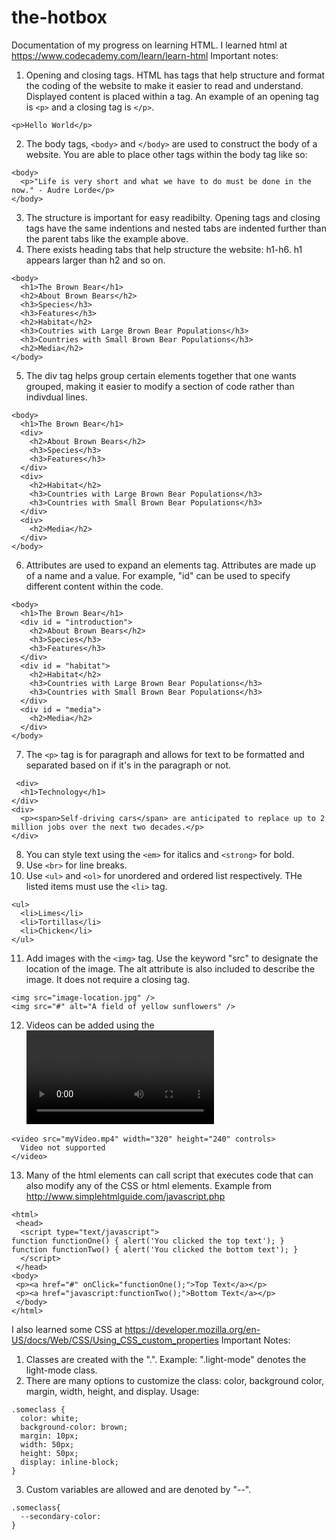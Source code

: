 # the-hotbox
Documentation of my progress on learning HTML.
I learned html at https://www.codecademy.com/learn/learn-html
Important notes:
1. Opening and closing tags. HTML has tags that help structure and format the coding of the website to make it easier to read and understand. Displayed content is placed within a tag. An example of an opening tag is `<p>` and a closing tag is `</p>`.
```
<p>Hello World</p>
```
2. The body tags, `<body>` and `</body>` are used to construct the body of a website. You are able to place other tags within the body tag like so:
```
<body>
  <p>"Life is very short and what we have to do must be done in the now." - Audre Lorde</p>
</body>
```
3. The structure is important for easy readibilty. Opening tags and closing tags have the same indentions and nested tabs are indented further than the parent tabs like the example above.
4. There exists heading tabs that help structure the website: h1-h6. h1 appears larger than h2 and so on.
```
<body>
  <h1>The Brown Bear</h1>
  <h2>About Brown Bears</h2>
  <h3>Species</h3>
  <h3>Features</h3>
  <h2>Habitat</h2>
  <h3>Coutries with Large Brown Bear Populations</h3>
  <h3>Countries with Small Brown Bear Populations</h3>
  <h2>Media</h2>
</body>
```
5. The div tag helps group certain elements together that one wants grouped, making it easier to modify a section of code rather than indivdual lines.
```
<body>
  <h1>The Brown Bear</h1>
  <div>
    <h2>About Brown Bears</h2>
    <h3>Species</h3>
    <h3>Features</h3>
  </div>
  <div>
    <h2>Habitat</h2>
    <h3>Countries with Large Brown Bear Populations</h3>
    <h3>Countries with Small Brown Bear Populations</h3>
  </div>
  <div>
    <h2>Media</h2>
  </div>
</body>
```
6. Attributes are used to expand an elements tag. Attributes are made up of a name and a value. For example, "id" can be used to specify different content within the code.
```
<body>
  <h1>The Brown Bear</h1>
  <div id = "introduction">
    <h2>About Brown Bears</h2>
    <h3>Species</h3>
    <h3>Features</h3>
  </div>
  <div id = "habitat">
    <h2>Habitat</h2>
    <h3>Countries with Large Brown Bear Populations</h3>
    <h3>Countries with Small Brown Bear Populations</h3>
  </div>
  <div id = "media">
    <h2>Media</h2>
  </div>
</body>
```
7. The `<p>` tag is for paragraph and allows for text to be formatted and separated based on if it's in the paragraph or not.
```
 <div>
  <h1>Technology</h1>
</div>
<div>
  <p><span>Self-driving cars</span> are anticipated to replace up to 2 million jobs over the next two decades.</p>
</div>
```
8. You can style text using the `<em>` for italics and `<strong>` for bold.
9. Use `<br>` for line breaks.
10. Use `<ul>` and `<ol>` for unordered and ordered list respectively. THe listed items must use the `<li>` tag.
```
<ul>
  <li>Limes</li>
  <li>Tortillas</li>
  <li>Chicken</li>
</ul>
```
11. Add images with the `<img>` tag. Use the keyword "src" to designate the location of the image. The alt attribute is also included to describe the image. It does not require a closing tag.
```
<img src="image-location.jpg" />
<img src="#" alt="A field of yellow sunflowers" />
```
12. Videos can be added using the <video> tag and also requires an "src" attribute. Video does require a closing tag like most other tags. The text in between the tags can display an error message if the video can not properly load.
```
<video src="myVideo.mp4" width="320" height="240" controls>
  Video not supported
</video>
```
13. Many of the html elements can call script that executes code that can also modify any of the CSS or html elements. Example from http://www.simplehtmlguide.com/javascript.php
```
<html>
 <head>
  <script type="text/javascript">
function functionOne() { alert('You clicked the top text'); }
function functionTwo() { alert('You clicked the bottom text'); }
  </script>
 </head>
<body>
 <p><a href="#" onClick="functionOne();">Top Text</a></p>
 <p><a href="javascript:functionTwo();">Bottom Text</a></p>
 </body>
</html>
```
  
I also learned some CSS at https://developer.mozilla.org/en-US/docs/Web/CSS/Using_CSS_custom_properties
Important Notes:
1. Classes are created with the ".". Example: ".light-mode" denotes the light-mode class.
2. There are many options to customize the class: color, background color, margin, width, height, and display. Usage:
```
.someclass {
  color: white;
  background-color: brown;
  margin: 10px;
  width: 50px;
  height: 50px;
  display: inline-block;
}
```
3. Custom variables are allowed and are denoted by "--".
```
.someclass{
  --secondary-color: 
}
```
